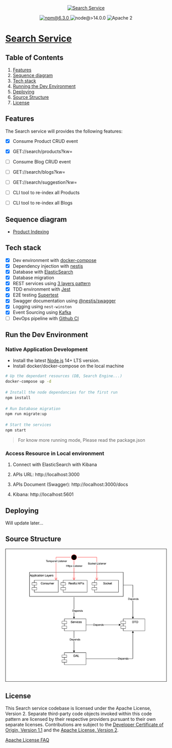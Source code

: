 <p align="center">
    <a href="#">
        <img src="https://www.logomoose.com/wp-content/uploads/2017/09/search.jpg" height="100" alt="Search Service">
    </a>
</p>

<p align="center">
    <a href="#">
        <img src="https://img.shields.io/badge/npm-v6.3.0-blue" alt="npm@6.3.0">
    </a>
    <img src="https://img.shields.io/badge/node-%3E%3D%2014.0.0-brightgreen" alt="node@>14.0.0">
    <img src="https://img.shields.io/badge/license-Apache2-blue.svg?style=flat" alt="Apache 2">
</p>

# [Search Service](https://www.linkedin.com/in/tuando831/)

## Table of Contents
1. [Features](#features)
2. [Sequence diagram](#sequence-diagram)
3. [Tech stack](#tech-stack)
4. [Running the Dev Environment](#run-the-dev-environment)
5. [Deploying](#deploying)
6. [Source Structure](#source-structure)
7. [License](#license)

## Features

The Search service will provides the following features:
- [x] Consume Product CRUD event
- [x] GET://search/products?kw=
- [ ] Consume Blog CRUD event
- [ ] GET://search/blogs?kw=
- [ ] GET://search/suggestion?kw=
- [ ] CLI tool to re-index all Products
- [ ] CLI tool to re-index all Blogs


## Sequence diagram
- [Product Indexing](docs/product-crud.md)

## Tech stack 

- [x] Dev environment with [docker-compose](https://www.docker.com/)
- [x] Dependency injection with [nestjs](https://nestjs.com/)
- [x] Database with [ElasticSearch](https://www.elastic.co/)
- [x] Database migration
- [x] REST services using [3 layers pattern](https://www.ecanarys.com/Blogs/ArticleID/76/3-Layered-Architecture)
- [x] TDD environment with [Jest](https://jestjs.io/)
- [x] E2E testing [Supertest](https://www.npmjs.com/package/supertest)
- [x] Swagger documentation using [@nestjs/swagger](https://www.npmjs.com/package/@nestjs/swagger)
- [x] Logging using `nest-winston`
- [x] Event Sourcing using [Kafka](https://kafka.apache.org/)
- [ ] DevOps pipeline with [Github CI](https://docs.github.com/en/actions/automating-builds-and-tests/building-and-testing-nodejs)

## Run the Dev Environment

### Native Application Development

- Install the latest [Node.js](https://nodejs.org/en/download/) 14+ LTS version.
- Install docker/docker-compose on the local machine

```bash
# Up the dependant resources (DB, Search Engine...)
docker-compose up -d

# Install the node dependancies for the first run
npm install

# Run Database migration
npm run migrate:up

# Start the services
npm start
```

> For know more running mode, Please read the package.json

### Access Resource in Local environment

1. Connect with ElasticSearch with Kibana

2. APIs URL: http://localhost:3000

3. APIs Document (Swagger): http://localhost:3000/docs

4. Kibana: http://localhost:5601

## Deploying

Will update later...

## Source Structure
![Source Structure](docs/structure.drawio.png "Title")

## License

This Search service codebase is licensed under the Apache License, Version 2. Separate third-party code objects invoked within this code pattern are licensed by their respective providers pursuant to their own separate licenses. Contributions are subject to the [Developer Certificate of Origin, Version 1.1](https://developercertificate.org/) and the [Apache License, Version 2](https://www.apache.org/licenses/LICENSE-2.0.txt).

[Apache License FAQ](https://www.apache.org/foundation/license-faq.html#WhatDoesItMEAN)
